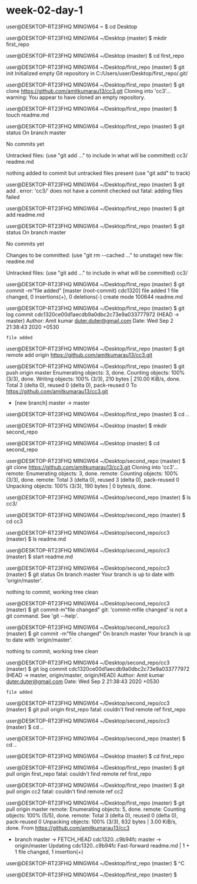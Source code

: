 # week-02-day-1
user@DESKTOP-RT23FHQ MINGW64 ~
$ cd Desktop

user@DESKTOP-RT23FHQ MINGW64 ~/Desktop (master)
$ mkdir first_repo

user@DESKTOP-RT23FHQ MINGW64 ~/Desktop (master)
$ cd first_repo

user@DESKTOP-RT23FHQ MINGW64 ~/Desktop/first_repo (master)
$ git init
Initialized empty Git repository in C:/Users/user/Desktop/first_repo/.git/

user@DESKTOP-RT23FHQ MINGW64 ~/Desktop/first_repo (master)
$ git clone https://github.com/amitkumarau13/cc3.git
Cloning into 'cc3'...
warning: You appear to have cloned an empty repository.

user@DESKTOP-RT23FHQ MINGW64 ~/Desktop/first_repo (master)
$ touch readme.md

user@DESKTOP-RT23FHQ MINGW64 ~/Desktop/first_repo (master)
$ git status
On branch master

No commits yet

Untracked files:
  (use "git add <file>..." to include in what will be committed)
        cc3/
        readme.md

nothing added to commit but untracked files present (use "git add" to track)

user@DESKTOP-RT23FHQ MINGW64 ~/Desktop/first_repo (master)
$ git add .
error: 'cc3/' does not have a commit checked out
fatal: adding files failed

user@DESKTOP-RT23FHQ MINGW64 ~/Desktop/first_repo (master)
$ git add readme.md

user@DESKTOP-RT23FHQ MINGW64 ~/Desktop/first_repo (master)
$ git status
On branch master

No commits yet

Changes to be committed:
  (use "git rm --cached <file>..." to unstage)
        new file:   readme.md

Untracked files:
  (use "git add <file>..." to include in what will be committed)
        cc3/


user@DESKTOP-RT23FHQ MINGW64 ~/Desktop/first_repo (master)
$ git commit -m"file added"
[master (root-commit) cdc1320] file added
 1 file changed, 0 insertions(+), 0 deletions(-)
 create mode 100644 readme.md

user@DESKTOP-RT23FHQ MINGW64 ~/Desktop/first_repo (master)
$ git log
commit cdc1320ce00d1aecdb9a0dbc2c73e9a033777972 (HEAD -> master)
Author: Amit kumar <duter.duter@gmail.com>
Date:   Wed Sep 2 21:38:43 2020 +0530

    file added

user@DESKTOP-RT23FHQ MINGW64 ~/Desktop/first_repo (master)
$ git remote add origin https://github.com/amitkumarau13/cc3.git

user@DESKTOP-RT23FHQ MINGW64 ~/Desktop/first_repo (master)
$ git push origin master
Enumerating objects: 3, done.
Counting objects: 100% (3/3), done.
Writing objects: 100% (3/3), 210 bytes | 210.00 KiB/s, done.
Total 3 (delta 0), reused 0 (delta 0), pack-reused 0
To https://github.com/amitkumarau13/cc3.git
 * [new branch]      master -> master

user@DESKTOP-RT23FHQ MINGW64 ~/Desktop/first_repo (master)
$ cd ..

user@DESKTOP-RT23FHQ MINGW64 ~/Desktop (master)
$ mkdir second_repo

user@DESKTOP-RT23FHQ MINGW64 ~/Desktop (master)
$ cd second_repo

user@DESKTOP-RT23FHQ MINGW64 ~/Desktop/second_repo (master)
$ git clone https://github.com/amitkumarau13/cc3.git
Cloning into 'cc3'...
remote: Enumerating objects: 3, done.
remote: Counting objects: 100% (3/3), done.
remote: Total 3 (delta 0), reused 3 (delta 0), pack-reused 0
Unpacking objects: 100% (3/3), 190 bytes | 0 bytes/s, done.

user@DESKTOP-RT23FHQ MINGW64 ~/Desktop/second_repo (master)
$ ls
cc3/

user@DESKTOP-RT23FHQ MINGW64 ~/Desktop/second_repo (master)
$ cd cc3

user@DESKTOP-RT23FHQ MINGW64 ~/Desktop/second_repo/cc3 (master)
$ ls
readme.md

user@DESKTOP-RT23FHQ MINGW64 ~/Desktop/second_repo/cc3 (master)
$ start readme.md

user@DESKTOP-RT23FHQ MINGW64 ~/Desktop/second_repo/cc3 (master)
$ git status
On branch master
Your branch is up to date with 'origin/master'.

nothing to commit, working tree clean

user@DESKTOP-RT23FHQ MINGW64 ~/Desktop/second_repo/cc3 (master)
$ git commit-m"file changed"
git: 'commit-mfile changed' is not a git command. See 'git --help'.

user@DESKTOP-RT23FHQ MINGW64 ~/Desktop/second_repo/cc3 (master)
$ git commit -m"file changed"
On branch master
Your branch is up to date with 'origin/master'.

nothing to commit, working tree clean

user@DESKTOP-RT23FHQ MINGW64 ~/Desktop/second_repo/cc3 (master)
$ git log
commit cdc1320ce00d1aecdb9a0dbc2c73e9a033777972 (HEAD -> master, origin/master,
origin/HEAD)
Author: Amit kumar <duter.duter@gmail.com>
Date:   Wed Sep 2 21:38:43 2020 +0530

    file added

user@DESKTOP-RT23FHQ MINGW64 ~/Desktop/second_repo/cc3 (master)
$ git pull origin first_repo
fatal: couldn't find remote ref first_repo

user@DESKTOP-RT23FHQ MINGW64 ~/Desktop/second_repo/cc3 (master)
$ cd ..

user@DESKTOP-RT23FHQ MINGW64 ~/Desktop/second_repo (master)
$ cd ..

user@DESKTOP-RT23FHQ MINGW64 ~/Desktop (master)
$ cd first_repo

user@DESKTOP-RT23FHQ MINGW64 ~/Desktop/first_repo (master)
$ git pull origin first_repo
fatal: couldn't find remote ref first_repo

user@DESKTOP-RT23FHQ MINGW64 ~/Desktop/first_repo (master)
$ git pull origin cc2
fatal: couldn't find remote ref cc2

user@DESKTOP-RT23FHQ MINGW64 ~/Desktop/first_repo (master)
$ git pull origin master
remote: Enumerating objects: 5, done.
remote: Counting objects: 100% (5/5), done.
remote: Total 3 (delta 0), reused 0 (delta 0), pack-reused 0
Unpacking objects: 100% (3/3), 632 bytes | 3.00 KiB/s, done.
From https://github.com/amitkumarau13/cc3
 * branch            master     -> FETCH_HEAD
   cdc1320..c9b94fc  master     -> origin/master
Updating cdc1320..c9b94fc
Fast-forward
 readme.md | 1 +
 1 file changed, 1 insertion(+)

user@DESKTOP-RT23FHQ MINGW64 ~/Desktop/first_repo (master)
$ ^C

user@DESKTOP-RT23FHQ MINGW64 ~/Desktop/first_repo (master)
$



